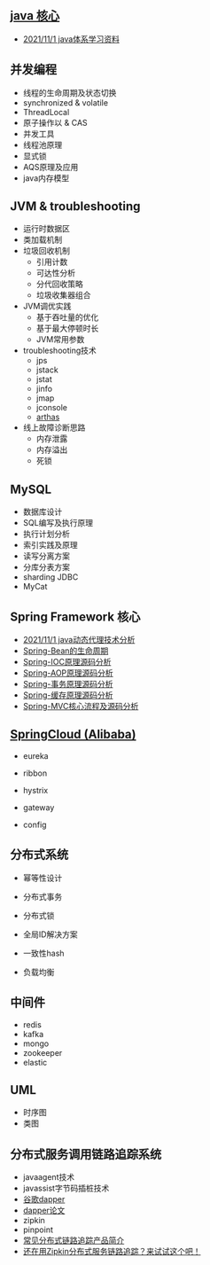 ## [java 核心](https://docs.oracle.com/javase/8/docs/)

- [2021/11/1 java体系学习资料](docs/java体系学习资料汇总.md)

## 并发编程

- 线程的生命周期及状态切换
- synchronized & volatile
- ThreadLocal
- 原子操作以 & CAS
- 并发工具
- 线程池原理
- 显式锁
- AQS原理及应用
- java内存模型

## JVM & troubleshooting

- 运行时数据区
- 类加载机制
- 垃圾回收机制
  - 引用计数
  - 可达性分析
  - 分代回收策略
  - 垃圾收集器组合
- JVM调优实践
  - 基于吞吐量的优化
  - 基于最大停顿时长
  - JVM常用参数
- troubleshooting技术
  - jps
  - jstack
  - jstat
  - jinfo
  - jmap
  - jconsole
  - [arthas](https://arthas.aliyun.com/doc/)
- 线上故障诊断思路
  - 内存泄露
  - 内存溢出
  - 死锁

## MySQL

- 数据库设计
- SQL编写及执行原理
- 执行计划分析
- 索引实践及原理
- 读写分离方案
- 分库分表方案
- sharding JDBC
- MyCat

## Spring Framework 核心

- [2021/11/1 java动态代理技术分析](docs/java动态代理技术分析.md)
- [Spring-Bean的生命周期](docs/Spring-Bean的生命周期.md)
- [Spring-IOC原理源码分析]()
- [Spring-AOP原理源码分析]()
- [Spring-事务原理源码分析]()
- [Spring-缓存原理源码分析]()
- [Spring-MVC核心流程及源码分析]()

## [SpringCloud (Alibaba)](https://github.com/alibaba/spring-cloud-alibaba/blob/master/README-zh.md)

- eureka

- ribbon

- hystrix

- gateway

- config

## 分布式系统

- 幂等性设计

- 分布式事务

- 分布式锁

- 全局ID解决方案

- 一致性hash

- 负载均衡

## 中间件

- redis
- kafka
- mongo
- zookeeper
- elastic

## UML

- 时序图
- 类图

## 分布式服务调用链路追踪系统

- javaagent技术
- javassist字节码插桩技术
- [谷歌dapper](https://bigbully.github.io/Dapper-translation/)
- [dapper论文](https://github.com/AlphaWang/alpha-dapper-translation-zh)
- zipkin
- pinpoint
- [常见分布式链路追踪产品简介](https://www.jianshu.com/p/a22a4288c93b)
- [还在用Zipkin分布式服务链路追踪？来试试这个吧！](http://yun.itheima.com/jishu/256.html)